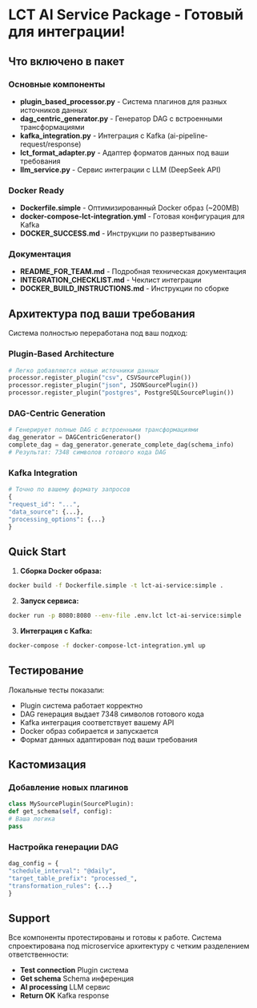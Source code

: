 # LCT AI Service Package - Готовый для интеграции!
## Что включено в пакет
### Основные компоненты
- **plugin_based_processor.py** - Система плагинов для разных источников данных
- **dag_centric_generator.py** - Генератор DAG с встроенными трансформациями
- **kafka_integration.py** - Интеграция с Kafka (ai-pipeline-request/response)
- **lct_format_adapter.py** - Адаптер форматов данных под ваши требования
- **llm_service.py** - Сервис интеграции с LLM (DeepSeek API)
### Docker Ready
- **Dockerfile.simple** - Оптимизированный Docker образ (~200MB)
- **docker-compose-lct-integration.yml** - Готовая конфигурация для Kafka
- **DOCKER_SUCCESS.md** - Инструкции по развертыванию
### Документация
- **README_FOR_TEAM.md** - Подробная техническая документация
- **INTEGRATION_CHECKLIST.md** - Чеклист интеграции
- **DOCKER_BUILD_INSTRUCTIONS.md** - Инструкции по сборке
## Архитектура под ваши требования
Система полностью переработана под ваш подход:
### Plugin-Based Architecture
```python
# Легко добавляются новые источники данных
processor.register_plugin("csv", CSVSourcePlugin())
processor.register_plugin("json", JSONSourcePlugin()) 
processor.register_plugin("postgres", PostgreSQLSourcePlugin())
```
### DAG-Centric Generation
```python
# Генерирует полные DAG с встроенными трансформациями
dag_generator = DAGCentricGenerator()
complete_dag = dag_generator.generate_complete_dag(schema_info)
# Результат: 7348 символов готового кода DAG
```
### Kafka Integration
```python
# Точно по вашему формату запросов
{
"request_id": "...",
"data_source": {...},
"processing_options": {...}
}
```
## Quick Start
1. **Сборка Docker образа:**
```bash
docker build -f Dockerfile.simple -t lct-ai-service:simple .
```
2. **Запуск сервиса:**
```bash
docker run -p 8080:8080 --env-file .env.lct lct-ai-service:simple
```
3. **Интеграция с Kafka:**
```bash
docker-compose -f docker-compose-lct-integration.yml up
```
## Тестирование
Локальные тесты показали:
- Plugin система работает корректно
- DAG генерация выдает 7348 символов готового кода
- Kafka интеграция соответствует вашему API
- Docker образ собирается и запускается
- Формат данных адаптирован под ваши требования
## Кастомизация
### Добавление новых плагинов
```python
class MySourcePlugin(SourcePlugin):
def get_schema(self, config): 
# Ваша логика
pass
```
### Настройка генерации DAG
```python
dag_config = {
"schedule_interval": "@daily",
"target_table_prefix": "processed_",
"transformation_rules": {...}
}
```
## Support
Все компоненты протестированы и готовы к работе. Система спроектирована под microservice архитектуру с четким разделением ответственности:
- **Test connection** Plugin система
- **Get schema** Schema инференция 
- **AI processing** LLM сервис
- **Return OK** Kafka response

